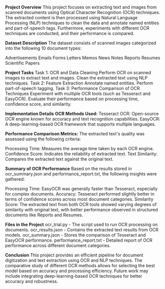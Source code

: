 **Project Overview**
This project focuses on extracting text and images from scanned documents using Optical Character Recognition (OCR) techniques. The extracted content is then processed using Natural Language Processing (NLP) techniques to clean the data and annotate named entities and part-of-speech tags. Furthermore, experiments with different OCR techniques are conducted, and their performance is compared.

**Dataset Description**
The dataset consists of scanned images categorized into the following 10 document types:

Advertisements
Emails
Forms
Letters
Memos
News
Notes
Reports
Resumes
Scientific Papers

**Project Tasks**
Task 1: OCR and Data Cleaning
Perform OCR on scanned images to extract text and images.
Clean the extracted text using NLP techniques.
Task 2: Feature Extraction
Annotate named entities.
Perform part-of-speech tagging.
Task 3: Performance Comparison of OCR Techniques
Experiment with multiple OCR tools (such as Tesseract and EasyOCR).
Evaluate their performance based on processing time, confidence score, and similarity.

**Implementation Details**
**OCR Methods Used:**
Tesseract OCR: Open-source OCR engine known for accuracy and text recognition capabilities.
EasyOCR: A deep-learning-based OCR framework that supports multiple languages.

**Performance Comparison Metrics:**
The extracted text's quality was assessed using the following criteria:

Processing Time: Measures the average time taken by each OCR engine.
Confidence Score: Indicates the reliability of extracted text.
Text Similarity: Compares the extracted text against the original text.

**Summary of OCR Performance**
Based on the results stored in ocr_summary.json and performance_report.txt, the following insights were gathered:

Processing Time: EasyOCR was generally faster than Tesseract, especially for complex documents.
Accuracy: Tesseract performed slightly better in terms of confidence scores across most document categories.
Similarity Score: The extracted text from both OCR tools showed varying degrees of similarity with original text, with better performance observed in structured documents like Reports and Resumes.

**Files in the Project**
ocr_trial.py - The script used to run OCR processing on documents.
ocr_results.json - Contains the extracted text results from OCR models.
ocr_summary.json - Stores the comparison of Tesseract and EasyOCR performance.
performance_report.txt - Detailed report of OCR performance across different document categories.

**Conclusion**
This project provides an efficient pipeline for document digitization and text extraction using OCR and NLP techniques. The comparative study of different OCR methods allows for selecting the best model based on accuracy and processing efficiency. Future work may include integrating deep-learning-based OCR techniques for better accuracy and robustness.
